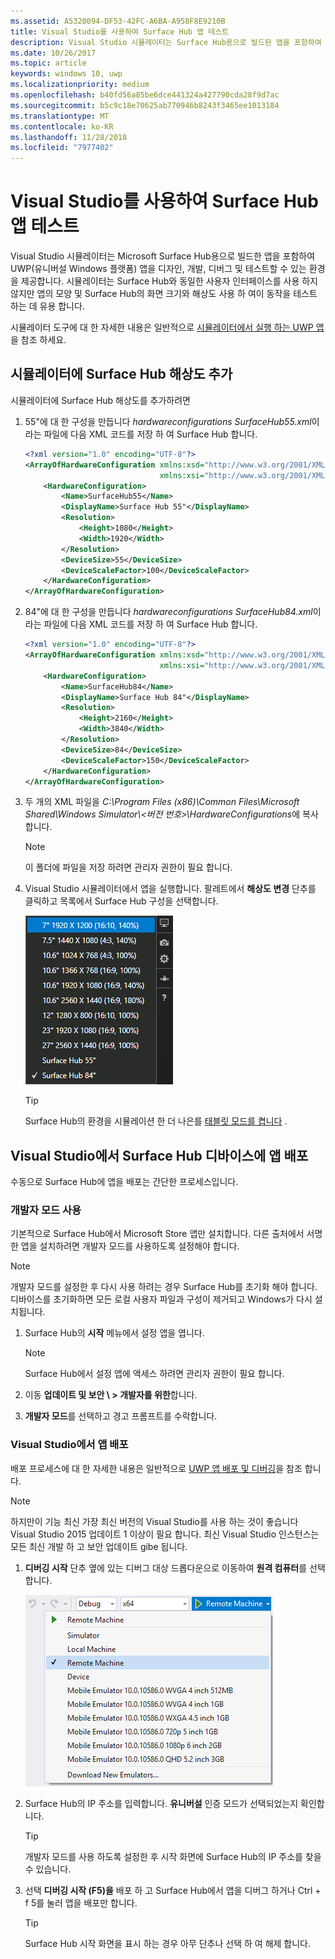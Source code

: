 ```yaml
---
ms.assetid: A5320094-DF53-42FC-A6BA-A958F8E9210B
title: Visual Studio를 사용하여 Surface Hub 앱 테스트
description: Visual Studio 시뮬레이터는 Surface Hub용으로 빌드된 앱을 포함하여 UWP 앱을 디자인, 개발, 디버그 및 테스트하는 환경을 제공합니다.
ms.date: 10/26/2017
ms.topic: article
keywords: windows 10, uwp
ms.localizationpriority: medium
ms.openlocfilehash: b40fd56a85be6dce441324a427790cda28f9d7ac
ms.sourcegitcommit: b5c9c18e70625ab770946b8243f3465ee1013184
ms.translationtype: MT
ms.contentlocale: ko-KR
ms.lasthandoff: 11/28/2018
ms.locfileid: "7977402"
---
```

# <a name="test-surface-hub-apps-using-visual-studio"></a>Visual Studio를 사용하여 Surface Hub 앱 테스트
Visual Studio 시뮬레이터는 Microsoft Surface Hub용으로 빌드한 앱을 포함하여 UWP(유니버설 Windows 플랫폼) 앱을 디자인, 개발, 디버그 및 테스트할 수 있는 환경을 제공합니다. 시뮬레이터는 Surface Hub와 동일한 사용자 인터페이스를 사용 하지 않지만 앱의 모양 및 Surface Hub의 화면 크기와 해상도 사용 하 여이 동작을 테스트 하는 데 유용 합니다.

시뮬레이터 도구에 대 한 자세한 내용은 일반적으로 [시뮬레이터에서 실행 하는 UWP 앱](https://docs.microsoft.com/visualstudio/debugger/run-windows-store-apps-in-the-simulator)을 참조 하세요.

## <a name="add-surface-hub-resolutions-to-the-simulator"></a>시뮬레이터에 Surface Hub 해상도 추가
시뮬레이터에 Surface Hub 해상도를 추가하려면

1. 55"에 대 한 구성을 만듭니다 *hardwareconfigurations SurfaceHub55.xml*이라는 파일에 다음 XML 코드를 저장 하 여 Surface Hub 합니다.  

    ```xml
    <?xml version="1.0" encoding="UTF-8"?>
    <ArrayOfHardwareConfiguration xmlns:xsd="http://www.w3.org/2001/XMLSchema"
                                  xmlns:xsi="http://www.w3.org/2001/XMLSchema-instance">
        <HardwareConfiguration>
            <Name>SurfaceHub55</Name>
            <DisplayName>Surface Hub 55"</DisplayName>
            <Resolution>
                <Height>1080</Height>
                <Width>1920</Width>
            </Resolution>
            <DeviceSize>55</DeviceSize>
            <DeviceScaleFactor>100</DeviceScaleFactor>
        </HardwareConfiguration>
    </ArrayOfHardwareConfiguration>
    ```

2. 84"에 대 한 구성을 만듭니다 *hardwareconfigurations SurfaceHub84.xml*이라는 파일에 다음 XML 코드를 저장 하 여 Surface Hub 합니다.

    ```xml
    <?xml version="1.0" encoding="UTF-8"?>
    <ArrayOfHardwareConfiguration xmlns:xsd="http://www.w3.org/2001/XMLSchema"
                                  xmlns:xsi="http://www.w3.org/2001/XMLSchema-instance">
        <HardwareConfiguration>
            <Name>SurfaceHub84</Name>
            <DisplayName>Surface Hub 84"</DisplayName>
            <Resolution>
                <Height>2160</Height>
                <Width>3840</Width>
            </Resolution>
            <DeviceSize>84</DeviceSize>
            <DeviceScaleFactor>150</DeviceScaleFactor>
        </HardwareConfiguration>
    </ArrayOfHardwareConfiguration>
    ```

3. 두 개의 XML 파일을 *C:\Program Files (x86)\Common Files\Microsoft Shared\Windows Simulator\\&lt;버전 번호&gt;\HardwareConfigurations*에 복사합니다.

   > [!NOTE]
   > 이 폴더에 파일을 저장 하려면 관리자 권한이 필요 합니다.

4. Visual Studio 시뮬레이터에서 앱을 실행합니다. 팔레트에서 **해상도 변경** 단추를 클릭하고 목록에서 Surface Hub 구성을 선택합니다.

    ![Visual Studio 시뮬레이터 해상도](images/vs-simulator-resolutions.png)

   > [!TIP]
   > Surface Hub의 환경을 시뮬레이션 한 더 나은를 [태블릿 모드를 켭니다](http://windows.microsoft.com/windows-10/getstarted-like-a-tablet) .

## <a name="deploy-apps-to-a-surface-hub-device-from-visual-studio"></a>Visual Studio에서 Surface Hub 디바이스에 앱 배포
수동으로 Surface Hub에 앱을 배포는 간단한 프로세스입니다.

### <a name="enable-developer-mode"></a>개발자 모드 사용
기본적으로 Surface Hub에서 Microsoft Store 앱만 설치합니다. 다른 출처에서 서명한 앱을 설치하려면 개발자 모드를 사용하도록 설정해야 합니다.

> [!NOTE]
> 개발자 모드를 설정한 후 다시 사용 하려는 경우 Surface Hub를 초기화 해야 합니다. 디바이스를 초기화하면 모든 로컬 사용자 파일과 구성이 제거되고 Windows가 다시 설치됩니다.

1. Surface Hub의 **시작** 메뉴에서 설정 앱을 엽니다.

   > [!NOTE]
   > Surface Hub에서 설정 앱에 액세스 하려면 관리자 권한이 필요 합니다.

2. 이동 **업데이트 및 보안 \ > 개발자를 위한**합니다.

3. **개발자 모드**를 선택하고 경고 프롬프트를 수락합니다.

### <a name="deploy-your-app-from-visual-studio"></a>Visual Studio에서 앱 배포
배포 프로세스에 대 한 자세한 내용은 일반적으로 [UWP 앱 배포 및 디버깅](https://msdn.microsoft.com/windows/uwp/debug-test-perf/deploying-and-debugging-uwp-apps)을 참조 합니다.

   > [!NOTE]
   > 하지만이 기능 최신 가장 최신 버전의 Visual Studio를 사용 하는 것이 좋습니다 Visual Studio 2015 업데이트 1 이상이 필요 합니다. 최신 Visual Studio 인스턴스는 모든 최신 개발 하 고 보안 업데이트 gibe 됩니다.

1. **디버깅 시작** 단추 옆에 있는 디버그 대상 드롭다운으로 이동하여 **원격 컴퓨터**를 선택합니다.

    <!--lcap: in your screenshot, you have local machine selected-->

   ![Visual Studio 디버그 대상 드롭다운](images/vs-debug-target.png)

2. Surface Hub의 IP 주소를 입력합니다. **유니버설** 인증 모드가 선택되었는지 확인합니다.

   > [!TIP] 
   > 개발자 모드를 사용 하도록 설정한 후 시작 화면에 Surface Hub의 IP 주소를 찾을 수 있습니다.

3. 선택 **디버깅 시작 (F5)을** 배포 하 고 Surface Hub에서 앱을 디버그 하거나 Ctrl + f 5를 눌러 앱을 배포만 합니다.

   > [!TIP]
   > Surface Hub 시작 화면을 표시 하는 경우 아무 단추나 선택 하 여 해제 합니다.
